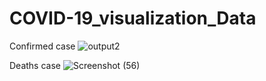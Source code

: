# COVID-19_visualization_Data

Confirmed case
![output2](https://user-images.githubusercontent.com/58119151/91067145-2b830380-e650-11ea-919b-c763c91b445d.png)

Deaths case
![Screenshot (56)](https://user-images.githubusercontent.com/58119151/91067178-3473d500-e650-11ea-9a69-ce266a4e7cbe.png)
